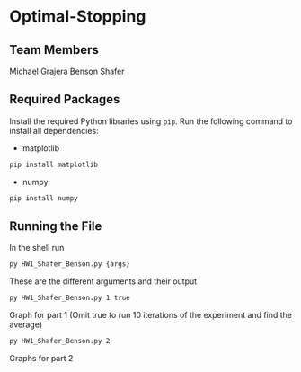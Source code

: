 # Optimal-Stopping

## Team Members
Michael Grajera
Benson Shafer

## Required Packages

Install the required Python libraries using `pip`. Run the following command to install all dependencies:

* matplotlib
```bash
pip install matplotlib
```
* numpy
```bash
pip install numpy
```

## Running the File

In the shell run
```bash
py HW1_Shafer_Benson.py {args}
```

These are the different arguments and their output

```bash
py HW1_Shafer_Benson.py 1 true
```
Graph for part 1 (Omit true to run 10 iterations of the experiment and find the average)

```bash
py HW1_Shafer_Benson.py 2
```
Graphs for part 2
